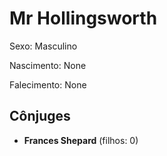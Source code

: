 # Mr Hollingsworth

Sexo: Masculino

Nascimento: None

Falecimento: None

## Cônjuges
- **Frances Shepard** (filhos: 0)
